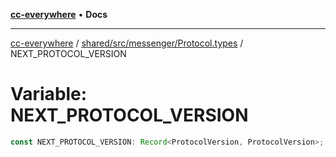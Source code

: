 [**cc-everywhere**](../../../../../index.md) • **Docs**

***

[cc-everywhere](../../../../../index.md) / [shared/src/messenger/Protocol.types](../index.md) / NEXT\_PROTOCOL\_VERSION

# Variable: NEXT\_PROTOCOL\_VERSION

```ts
const NEXT_PROTOCOL_VERSION: Record<ProtocolVersion, ProtocolVersion>;
```
